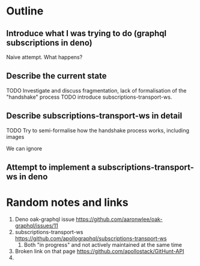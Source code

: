 # Outline

## Introduce what I was trying to do (graphql subscriptions in deno)

Naive attempt. What happens?

## Describe the current state

TODO Investigate and discuss fragmentation, lack of formalisation of the "handshake" process
TODO introduce subscriptions-transport-ws.

## Describe subscriptions-transport-ws in detail

TODO Try to semi-formalise how the handshake process works, including images

We can ignore 


## Attempt to implement a subscriptions-transport-ws in deno

# Random notes and links

1. Deno oak-graphql issue https://github.com/aaronwlee/oak-graphql/issues/11
1. subscriptions-transport-ws https://github.com/apollographql/subscriptions-transport-ws
   1. Both "in progress" and not actively maintained at the same time
1. Broken link on that page https://github.com/apollostack/GitHunt-API
1. 

